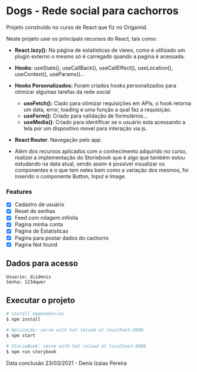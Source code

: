 # Dogs - Rede social para cachorros

Projeto construído no curso de React que fiz no Origamid.

Neste projeto usei os principais recursos do React, tais como:

- **React.lazy():** Na página de estatísticas de views, como é utilizado um plugin externo o mesmo só é carregado quando a pagina é acessada.

- **Hooks:** useState(), useCallBack(), useCallEffect(), useLocation(), useContext(), useParams()...

- **Hooks Personalizados:** Foram criados hooks personalizados para otimizar algumas tarefas da rede social

  - **useFetch():** Ciado para otimizar requisições em APIs, o hook retorna um data, error, loading e uma função a qual faz a requisição.
  - **useForm():** Criado para validação de formulários...
  - **useMedia():** Criado para identificar se o usuário esta acessando a tela por um dispositivo movel para interação via js.

- **React Router**: Navegação pelo app.

- Além dos recursos aplicados com o conhecimento adquirido no curso, realizei a implementação do Storiebook que é algo que também estou estudando na data atual, sendo assim é possivel visualizar os componentes e o que tem neles bem como a variação dos mesmos, foi inserido o componente Button, Input e Image.

### Features

- [x] Cadastro de usuário
- [x] Reset de senhas
- [x] Feed com rolagem infinita
- [x] Pagina minha conta
- [x] Pagina de Estatisticas
- [x] Pagina para postar dados do cachorro
- [x] Pagina Not found

## Dados para acesso

    Usuario: diidenis
    Senha: 1234qwer

## Executar o projeto

```bash
# install dependencies
$ npm install

# Aplicação: serve with hot reload at localhost:3000
$ npm start

# StorieBook: serve with hot reload at localhost:6006
$ npm run storybook
```


Data conclusão 23/03/2021 - Denis Izaias Pereira
